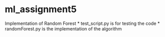 # ml_assignment5
Implementation of Random Forest
    * test_script.py is for testing the code
    * randomForest.py is the implementation of the algorithm
